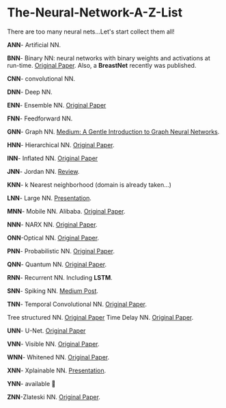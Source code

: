 # The-Neural-Network-A-Z-List
There are too many neural nets...Let's start collect them all!

**ANN**- Artificial NN.

**BNN**- Binary NN: neural networks with binary weights and activations at run-time. [Original Paper](https://arxiv.org/pdf/1602.02830.pdf). Also, a **BreastNet** recently was published.

**CNN**- convolutional NN.

**DNN**- Deep NN.

**ENN**- Ensemble NN. [Original Paper](https://arxiv.org/pdf/1607.05427.pdf)

**FNN**- Feedforward NN.

**GNN**- Graph NN. [Medium: A Gentle Introduction to Graph Neural Networks](https://towardsdatascience.com/a-gentle-introduction-to-graph-neural-network-basics-deepwalk-and-graphsage-db5d540d50b3).

**HNN**- Hierarchical NN. [Original Paper](https://arxiv.org/pdf/1710.00017.pdf).

**INN**- Inflated NN. [Original Paper](https://www.researchgate.net/publication/336391875_INN_Inflated_Neural_Networks_for_IPMN_Diagnosis)

**JNN**- Jordan NN. [Review](https://arxiv.org/pdf/1506.00019.pdf).

**KNN**- k Nearest neighborhood (domain is already taken…)

**LNN**- Large NN. [Presentation](http://ieee-hpec.org/2019/2019Program/program_htm_files/03-HPEC2019SingularityforMachine.pdf). 

**MNN**- Mobile NN. Alibaba. [Original Paper](https://www.alibabacloud.com/blog/alibaba-open-source-and-lightweight-deep-learning-inference-engine---mobile-neural-network-mnn_595318).

**NNN**- NARX NN. [Original Paper](http://modul.repo.mercubuana-yogya.ac.id/modul/files/openjournal/JournalOfBusinessEthics/Narx.pdf).

**ONN**-Optical NN. [Original Paper](https://arxiv.org/pdf/1610.02365.pdf).

**PNN**- Probabilistic NN. [Original Paper](https://wiki.eecs.yorku.ca/course_archive/2013-14/F/4403/_media/specht1990pnn.pdf).

**QNN**- Quantum NN. [Original Paper](https://arxiv.org/pdf/1810.03787.pdf).

**RNN**- Recurrent NN. Including **LSTM**.

**SNN**- Spiking NN. [Medium Post](https://towardsdatascience.com/spiking-neural-networks-the-next-generation-of-machine-learning-84e167f4eb2b).

**TNN**-
Temporal Convolutional NN. [Original Paper](https://ieeexplore.ieee.org/document/8683634).

Tree structured NN. [Original Paper](http://papers.nips.cc/paper/4773-convolutional-recursive-deep-learning-for-3d-object-classification.pdf)
Time Delay NN. [Original Paper](http://isl.anthropomatik.kit.edu/pdf/Waibel1987a.pdf).

**UNN**- U-Net. [Original Paper](https://arxiv.org/pdf/1505.04597.pdf)

**VNN**- Visible NN. [Original Paper](https://www.ncbi.nlm.nih.gov/pmc/articles/PMC5882547/).

**WNN**- Whitened NN. [Original Paper](https://dl.acm.org/doi/pdf/10.5555/3305890.3305912?download=true).

**XNN**- Xplainable NN. [Presentation](https://www.darpa.mil/attachments/XAIProgramUpdate.pdf).

**YNN**- available 🤔

**ZNN**-Zlateski NN. [Original Paper](https://arxiv.org/pdf/1508.04843.pdf).
